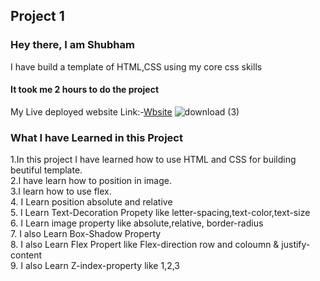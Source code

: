 ## Project 1
### Hey there, I am Shubham

I have build a template of HTML,CSS using my core css skills

#### It took me 2 hours to do the project
My Live deployed website Link:-[Wbsite](https://unrivaled-cat-45b1f4.netlify.app)
![download (3)](https://user-images.githubusercontent.com/101961231/181908554-23854014-4f1b-464c-8539-a2f9bea82cb2.png)
### What I have Learned in this Project
1.In this project I have learned how to use HTML and CSS for building beutiful template.  
2.I have learn how to position in image.  
3.I learn how to use flex.  
4. I Learn position absolute and relative  
5. I Learn Text-Decoration Propety like letter-spacing,text-color,text-size  
6. I Learn image property like absolute,relative, border-radius  
7. I also Learn Box-Shadow Property  
8. I also Learn Flex Propert like Flex-direction row and coloumn & justify-content  
9. I also Learn Z-index-property like 1,2,3